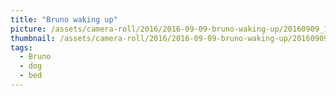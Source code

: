 ```yaml
---
title: "Bruno waking up"
picture: /assets/camera-roll/2016/2016-09-09-bruno-waking-up/20160909_154045000_iOS.jpg
thumbnail: /assets/camera-roll/2016/2016-09-09-bruno-waking-up/20160909_154045000_iOS-thumbnail.jpg
tags:
  - Bruno
  - dog
  - bed
---
```

